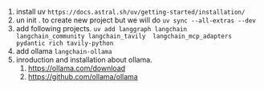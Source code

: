 1. install uv `https://docs.astral.sh/uv/getting-started/installation/`
2. un init . to create new project but we will do `uv sync --all-extras --dev`
3. add following projects. `uv add langgraph langchain langchain_community langchain_tavily  langchain_mcp_adapters pydantic rich tavily-python`
4. add ollama `langchain-ollama`
5. inroduction and installation about ollama. 
   1. https://ollama.com/download
   2. https://github.com/ollama/ollama